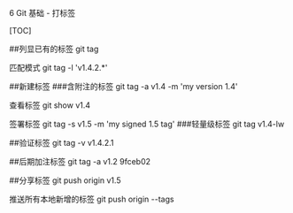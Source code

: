 6 Git 基础 - 打标签

[TOC]

##列显已有的标签
git tag

匹配模式
git tag -l 'v1.4.2.*'

##新建标签
###含附注的标签
git tag -a v1.4 -m 'my version 1.4'

查看标签
git show v1.4

签署标签
git tag -s v1.5 -m 'my signed 1.5 tag'
###轻量级标签
git tag v1.4-lw

##验证标签
git tag -v v1.4.2.1

##后期加注标签
git tag -a v1.2 9fceb02

##分享标签
git push origin v1.5

推送所有本地新增的标签
git push origin --tags